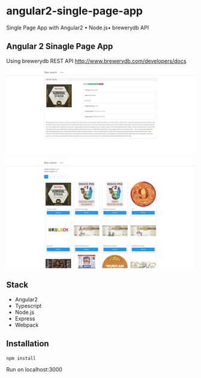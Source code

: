 # angular2-single-page-app
Single Page App with Angular2 • Node.js• brewerydb API

## Angular 2 Sinagle Page App

Using brewerydb REST API http://www.brewerydb.com/developers/docs

![screenshot](/main.JPG)

![screenshot](/profile.JPG "Profile")

Stack
-----

- Angular2
- Typescript
- Node.js
- Express
- Webpack

Installation
------------

    npm install

Run on localhost:3000

